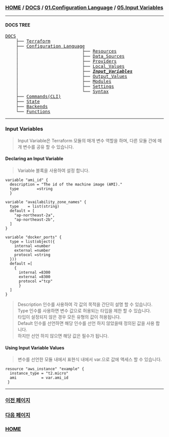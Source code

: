 ### [HOME](https://github.com/MZCMSC/Terraform/blob/main/README.md) / [DOCS](https://github.com/MZCMSC/Terraform/blob/main/DOCS/README.md) / [01.Configuration Language](https://github.com/MZCMSC/Terraform/blob/main/DOCS/01_Configuration_Language/README.md) / [05.Input Variables](https://github.com/MZCMSC/Terraform/blob/main/DOCS/01_Configuration_Language/05_Input_Variables/README.md)

---

#### DOCS TREE

<pre>
<a href = "https://github.com/MZCMSC/Terraform/blob/main/DOCS/README.md">DOCS</a>
    ├── <a href = "https://github.com/MZCMSC/Terraform/blob/main/DOCS/00_Terraform/README.md">Terraform</a>
    ├── <a href = "https://github.com/MZCMSC/Terraform/blob/main/DOCS/01_Configuration_Language/README.md">Configuration Language</a>
    │                        ├── <a href = "https://github.com/MZCMSC/Terraform/blob/main/DOCS/01_Configuration_Language/01_Resources/README.md">Resources</a>
    │                        ├── <a href = "https://github.com/MZCMSC/Terraform/blob/main/DOCS/01_Configuration_Language/02_Data_Sources/README.md">Data_Sources</a>
    │                        ├── <a href = "https://github.com/MZCMSC/Terraform/blob/main/DOCS/01_Configuration_Language/03_Providers/README.md">Providers</a>
    │                        ├── <a href = "https://github.com/MZCMSC/Terraform/blob/main/DOCS/01_Configuration_Language/04_Local_Values/README.md">Local_Values</a>
    │                        ├── <a href = "https://github.com/MZCMSC/Terraform/blob/main/DOCS/01_Configuration_Language/05_Input_Variables/README.md"><i><b>Input_Variables</b></i></a>
    │                        ├── <a href = "https://github.com/MZCMSC/Terraform/blob/main/DOCS/01_Configuration_Language/06_Output_Values/README.md">Output_Values</a>
    │                        ├── <a href = "https://github.com/MZCMSC/Terraform/blob/main/DOCS/01_Configuration_Language/07_Modules/README.md">Modules</a>
    │                        ├── <a href = "https://github.com/MZCMSC/Terraform/blob/main/DOCS/01_Configuration_Language/08_Settings/README.md">Settings</a>
    │                        └── <a href = "https://github.com/MZCMSC/Terraform/blob/main/DOCS/01_Configuration_Language/09_Syntax/README.md">Syntax</a>  
    ├── <a href ="https://github.com/MZCMSC/Terraform/blob/main/DOCS/02_Commands(CLI)/README.md">Commands(CLI)</a>
    ├── <a href = "https://github.com/MZCMSC/Terraform/blob/main/DOCS/03_State/README.md">State</a>
    ├── <a href = "https://github.com/MZCMSC/Terraform/blob/main/DOCS/04_Backends/README.md">Backends</a>
    └── <a href = "https://github.com/MZCMSC/Terraform/blob/main/DOCS/05_Functions/README.md">Functions</a>  
</pre>

---

### Input Variables

> Input Variable은 Terraform 모듈의 매개 변수 역할을 하며, 다른 모듈 간에 매개 변수를 공유 할 수 있습니다.

#### Declaring an Input Variable

> Variable 블록을 사용하여 설정 합니다.

```hcl
variable "ami_id" {
  description = "The id of the machine image (AMI)."
  type        =string
  }

variable "availability_zone_names" {
  type    = list(string)
  default = [
    "ap-northeast-2a",
    "ap-northeast-2b",
  ]
}

variable "docker_ports" {
  type = list(object({
    internal =number
    external =number
    protocol =string
  }))
  default =[
    {
      internal =8300
      external =8300
      protocol ="tcp"
      }
  ]
}
```

> Description 인수를 사용하여 각 값의 목적을 간단히 설명 할 수 있습니다.  
> Type 인수를 사용하면 변수 값으로 허용되는 타입을 제한 할 수 있습니다.  
> 타입이 설정되지 않은 경우 모든 유형의 값이 허용됩니다.  
> Default 인수를 선언하면 해당 인수를 선언 하지 않았을때 정의된 값을 사용 합니다.  
>  하지만 선언 하지 않으면 해당 값은 필수가 됩니다.

#### Using Input Variable Values

> 변수를 선언한 모듈 내에서 표현식 내에서 var.<NAME>으로 값에 액세스 할 수 있습니다.

```hcl
resource "aws_instance" "example" {
  instance_type = "t2.micro"
  ami           = var.ami_id
 }
```

---
### [이전 페이지](https://github.com/MZCMSC/Terraform/blob/main/DOCS/01_Configuration_Language/04_Local_Values/README.md)

### [다음 페이지](https://github.com/MZCMSC/Terraform/blob/main/DOCS/01_Configuration_Language/06_Output_Values/README.md)

### [HOME](https://github.com/MZCMSC/Terraform/blob/main/README.md)
